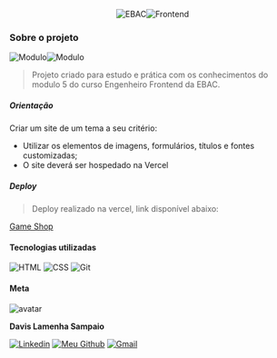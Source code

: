 <p align="center">
  <img src="https://img.shields.io/badge/EBAC-111?style=for-the-badge" alt="EBAC"/><img src="https://img.shields.io/badge/ENGENHEIRO%20FRONTEND-0b03de?style=for-the-badge" alt="Frontend"/>
</p>

### Sobre o projeto

![Modulo](https://img.shields.io/badge/MODULO%205-2d3436?style=for-the-badge)![Modulo](https://img.shields.io/badge/PROJETO%201-8757ff?style=for-the-badge)

> Projeto criado para estudo e prática com os conhecimentos do modulo 5 do curso Engenheiro Frontend da EBAC.

##### Orientação

Criar um site de um tema a seu critério:

- Utilizar os elementos de imagens, formulários, títulos e fontes customizadas;
- O site deverá ser hospedado na Vercel

##### Deploy

> Deploy realizado na vercel, link disponível abaixo:

<a href="https://gameshop-modulo5-ebac5.vercel.app/">Game Shop</a>

#### Tecnologias utilizadas

![HTML](https://img.shields.io/badge/HTML5-E34F26?style=for-the-badge&logo=html5&logoColor=white) ![CSS](https://img.shields.io/badge/CSS3-1572B6?style=for-the-badge&logo=css3&logoColor=white) ![Git](https://img.shields.io/badge/GIT-E44C30?style=for-the-badge&logo=git&logoColor=white)

#### Meta

![avatar](https://github.com/davislamenha.png?size=200)

**Davis Lamenha Sampaio**

[![Linkedin](https://img.shields.io/badge/LinkedIn-0077B5?style=for-the-badge&logo=linkedin&logoColor=white)](https://www.linkedin.com/in/davislamenha/) [![Meu Github](https://img.shields.io/badge/GitHub-2d3436?style=for-the-badge&logo=github&logoColor=white)](https://github.com/davislamenha) [![Gmail](https://img.shields.io/badge/Gmail-D14836?style=for-the-badge&logo=gmail&logoColor=white)](mailto:davislamenha@gmail.com)

